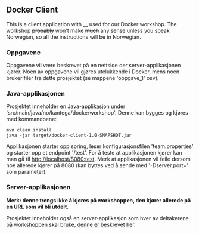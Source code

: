 ## Docker Client

This is a client application with __ used for our Docker workshop. The workshop ~~probably~~
won't make ~~much~~ any sense unless you speak Norwegian, so all the instructions will be in Norwegian.


### Oppgavene
Oppgavene vil være beskrevet på en nettside der server-applikasjonen kjører.
Noen av oppgavene vil gjøres utelukkende i Docker, mens noen bruker filer fra
dette prosjektet (se mappene 'oppgave_1' osv).


### Java-applikasjonen
Prosjektet inneholder en Java-applikasjon under 'src/main/java/no/kantega/dockerworkshop'.
Denne kan bygges og kjøres med kommandoene:
```
mvn clean install
java -jar target/docker-client-1.0-SNAPSHOT.jar
```

Applikasjonen starter opp spring, leser konfigurasjonsfilen 'team.properties'
og starter opp et endpoint '/test'. For å teste at applikasjonen kjører kan man
gå til [http://localhost/8080:test](http://localhost/8080:test).
Merk at applikasjonen vil feile dersom noe allerede kjører på 8080
(kan byttes ved å sende med '-Dserver.port=<port>' som parameter).


### Server-applikasjonen
**Merk: denne trengs ikke å kjøres på workshoppen, den kjører allerede på en URL som vil bli utdelt.**

Prosjektet inneholder også en server-applikasjon som hver av deltakerene på workshoppen skal bruke,
[denne er beskrevet her](https://github.com/eivinwi/docker-rest-service).





